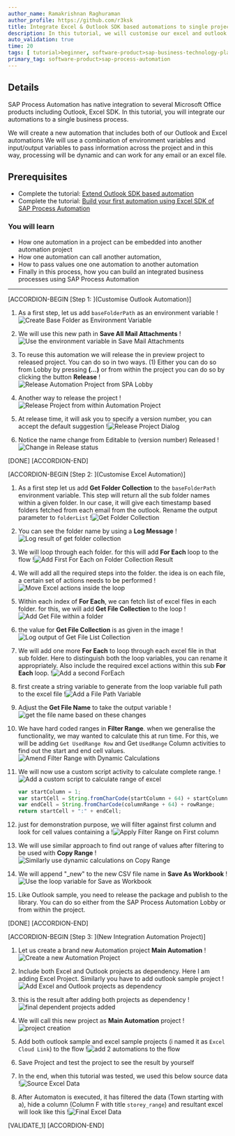 ```yaml
---
author_name: Ramakrishnan Raghuraman
author_profile: https://github.com/r3ksk
title: Integrate Excel & Outlook SDK based automations to single project
description: In this tutorial, we will customise our excel and outlook sdk based projects, so that they can be integrated together as a single business process.
auto_validation: true
time: 20
tags: [ tutorial>beginner, software-product>sap-business-technology-platform, tutorial>free-tier]
primary_tag: software-product>sap-process-automation
---
```


## Details
SAP Process Automation has native integration to several Microsoft Office products including Outlook, Excel SDK. In this tutorial, you will integrate our automations to a single business process.

 We will create a new automation that includes both of our Outlook and Excel automations
 We will use a combination of environment variables and input/output variables to pass information across the project and in this way, processing will be dynamic and can work for any email or an excel file.

## Prerequisites
- Complete the tutorial: [Extend Outlook SDK based automation](spa-extend-outlook-automation)
- Complete the tutorial: [Build your first automation using Excel SDK of SAP Process Automation](spa-create-excel-automation)

### You will learn

  - How one automation in a project can be embedded into another automation project
  - How one automation can call another automation,
  - How to pass values one one automation to another automation
  - Finally in this process, how you can build an integrated business processes using SAP Process Automation

---

[ACCORDION-BEGIN [Step 1: ](Customise Outlook Automation)]

1. As a first step, let us add `baseFolderPath` as an environment variable
  !![Create Base Folder as Environment Variable](01-CreateEnvironmentVariable.png)

2. We will use this new path in **Save All Mail Attachments**
  !![Use the environment variable in Save Mail Attachments](02-SaveAsMailAttachmentNewFilePath.png)

3. To reuse this automation we will release the in preview project to released project. You can do so in two ways. (1) Either you can do so from Lobby by pressing **(...)** or from within the project you can do so by clicking the button **Release**
  !![Release Automation Project from SPA Lobby](03-ReleasefromSPALobby.png)

4. Another way to release the project
  !![Release Project from within Automation Project](04-ReleaseFromWithinTheProject.png)

5. At release time, it will ask you to specify a version number, you can accept the default suggestion
  !![Release Project Dialog](05-ReleaseVersionDialog.png)

6. Notice the name change from Editable to (version number) Released
  !![Change in Release status](06-ChangeinReleaseStatus.png)


[DONE]
[ACCORDION-END]

[ACCORDION-BEGIN [Step 2: ](Customise Excel Automation)]

1. As a first step let us add **Get Folder Collection** to the `baseFolderPath` environment variable. This step will return all the sub folder names within a given folder. In our case, it will give each timestamp based folders fetched from each email from the outlook. Rename the output parameter to `folderList`
  !![Get Folder Collection](07-GetFolderCollection.png)

2. You can see the folder name by using a **Log Message**
  !![Log result of get folder collection](08-LogGetFolderCollectionsResult.png)

3. We will loop through each folder. for this will add **For Each** loop to the flow
  !![Add First For Each on Folder Collection Result](09-AddForEach.png)

4. We will add all the required steps into the folder. the idea is on each file, a certain set of actions needs to be performed
  !![Move Excel actions inside the loop](10-MoveExcelActionsInsideForEachLoop.png)

5. Within each index of **For Each**,  we can fetch list of excel files in each folder. for this, we will add **Get File Collection** to the loop
  !![Add Get File within a folder](11-AddGetFIleCollection.png)

6. the value for **Get File Collection** is as given in the image
  !![Log output of Get File List Collection](12-GetFileListValue.png)

7. We will add one more **For Each** to loop through each excel file in that sub folder. Here to distinguish both the loop variables, you can rename it appropriately. Also include the required excel actions within this sub **For Each** loop.
  !![Add a second ForEach](13-AddSecondForEach.png)

8. first create a string variable to generate from the loop variable full path to the excel file
  !![Add a File Path Variable](14-AddFilePathVariable.png)

9. Adjust the **Get File Name** to take the output variable
  !![get the file name based on these changes](15-GetFileName.png)

10. We have hard coded ranges in **Filter Range**. when we generalise the functionality, we may wanted to calculate this at run time. For this, we will be adding `Get UsedRange Row` and Get `UsedRange` Column activities to find out the start and end cell values.
![Amend Filter Range with Dynamic Calculations](16-AddStarRangeStarActivities.png)

11. We will now use a custom script activity to calculate complete range.
    !![Add a custom script to calculate range of excel](17-AddCustomScript.png)

    ```JavaScript
    var startColumn = 1;
    var startCell = String.fromCharCode(startColumn + 64) + startColumn;
    var endCell = String.fromCharCode(columnRange + 64) + rowRange;
    return startCell + ":" + endCell;
    ```

12. just for demonstration purpose, we will filter against first column and look for cell values containing a
  !![Apply Filter Range on First column](18-FilterRangeDynamically.png)

13. We will use similar approach to find out range of values after filtering to be used with **Copy Range**
  !![Similarly use dynamic calculations on Copy Range](19-DynamicRangeCalculation.png)

14. We will append "\_new" to the new CSV file name in **Save As Workbook**
  !![Use the loop variable for Save as Workbook](20-SaveAsWorkbookPath.png)

15. Like Outlook sample, you need to release the package and publish to the library. You can do so either from the SAP Process Automation Lobby or from within the project.

[DONE]
[ACCORDION-END]

[ACCORDION-BEGIN [Step 3: ](New Integration Automation Project)]

1. Let us create a brand new Automation project **Main Automation**
  !![Create a new Automation Project](21-CreateANewProject.png)

2. Include both Excel and Outlook projects as dependency. Here I am adding Excel Project. Similarly you have to add outlook sample project
  !![Add Excel and Outlook projects as dependency](22-AddExcelSampleAsDependency.png)

3. this is the result after adding both projects as dependency
  !![final dependent projects added](23-DependentProjectsAdded.png)

4. We will call this new project as **Main Automation** project
  !![project creation](24-NewAutomationCreation.png)

5. Add both outlook sample and excel sample projects (i named it as `Excel Cloud Link`) to the flow
  !![add 2 automations to the flow](25-AddAutoamtions2TheMain.png)

6. Save Project and test the project to see the result by yourself

7. In the end, when this tutorial was tested, we used this below source data
  !![Source Excel Data](26-OriginalExcelData.png)

8. After Automaton is executed, it has filtered the data (Town starting with a), hide a column (Column F with title `storey_range`) and resultant excel will look like this
  !![Final Excel Data](27-AfterAutomationProcessing.png)


[VALIDATE_1]
[ACCORDION-END]
